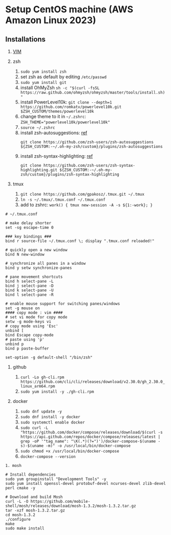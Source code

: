# Setup CentOS machine (AWS Amazon Linux 2023)

## Installations
  1. [VIM](https://book.fib1123.com/vim/install.html)
  1. zsh
      1. `sudo yum install zsh`
      1. set zsh as default by editing `/etc/passwd`
      1. `sudo yum install git`
      1. install OhMyZsh `sh -c "$(curl -fsSL https://raw.github.com/ohmyzsh/ohmyzsh/master/tools/install.sh)"`
      1. install PowerLevel10k: `git clone --depth=1 https://github.com/romkatv/powerlevel10k.git $ZSH_CUSTOM/themes/powerlevel10k`
      1. change theme to it in `~/.zshrc`: `ZSH_THEME="powerlevel10k/powerlevel10k"`
      1. `source ~/.zshrc`
      1. install zsh-autosuggestions: [ref](https://github.com/zsh-users/zsh-autosuggestions/blob/master/INSTALL.md#oh-my-zsh)
         ```
         git clone https://github.com/zsh-users/zsh-autosuggestions ${ZSH_CUSTOM:-~/.oh-my-zsh/custom}/plugins/zsh-autosuggestions
         ```
      1. install zsh-syntax-highlighting: [ref](https://github.com/zsh-users/zsh-syntax-highlighting/blob/master/INSTALL.md#oh-my-zsh)
         ```
         git clone https://github.com/zsh-users/zsh-syntax-highlighting.git ${ZSH_CUSTOM:-~/.oh-my-zsh/custom}/plugins/zsh-syntax-highlighting
         ```


  1. tmux
      1. `git clone https://github.com/gpakosz/.tmux.git ~/.tmux`
      1. `ln -s ~/.tmux/.tmux.conf ~/.tmux.conf`
      1. add to zshrc: `work() { tmux new-session -A -s ${1:-work}; }`
```
# ~/.tmux.conf

# make delay shorter
set -sg escape-time 0

### key bindings ###
bind r source-file ~/.tmux.conf \; display ".tmux.conf reloaded!"

# quickly open a new window
bind N new-window

# synchronize all panes in a window
bind y setw synchronize-panes

# pane movement shortcuts
bind h select-pane -L
bind j select-pane -D
bind k select-pane -U
bind l select-pane -R

# enable mouse support for switching panes/windows
set -g mouse on
#### copy mode : vim ####
# set vi mode for copy mode
setw -g mode-keys vi
# copy mode using 'Esc'
unbind [
bind Escape copy-mode
# paste using 'p'
unbind p
bind p paste-buffer

set-option -g default-shell "/bin/zsh"
```

  1. github
      1. `curl -Lo gh-cli.rpm https://github.com/cli/cli/releases/download/v2.30.0/gh_2.30.0_linux_arm64.rpm`
      1. `sudo yum install -y ./gh-cli.rpm`

  1. docker
      1. `sudo dnf update -y`
      1. `sudo dnf install -y docker`
      1. `sudo systemctl enable docker`
      1. `sudo curl -L "https://github.com/docker/compose/releases/download/$(curl -s https://api.github.com/repos/docker/compose/releases/latest | grep -oP '"tag_name": "\K(.*)(?=")')/docker-compose-$(uname -s)-$(uname -m)" -o /usr/local/bin/docker-compose`
      1. `sudo chmod +x /usr/local/bin/docker-compose`
      1. `docker-compose --version`
    
    1. mosh
```
# Install dependencies
sudo yum groupinstall "Development Tools" -y
sudo yum install openssl-devel protobuf-devel ncurses-devel zlib-devel perl cmake -y

# Download and build Mosh
curl -L -O https://github.com/mobile-shell/mosh/releases/download/mosh-1.3.2/mosh-1.3.2.tar.gz
tar -xzf mosh-1.3.2.tar.gz
cd mosh-1.3.2
./configure
make
sudo make install
```
